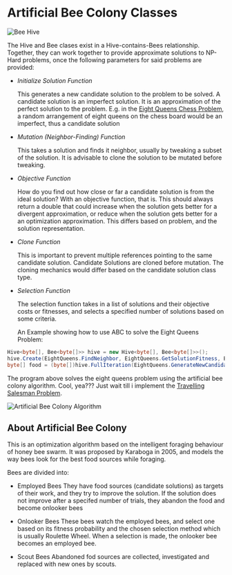# Artificial Bee Colony Classes

![Bee Hive](http://www.cbronline.com/Uploads/NewsArticle/4928042/main.gif)

The Hive and Bee clases exist in a Hive-contains-Bees relationship. Together, they can work together to provide approximate solutions to NP-Hard problems, once the following parameters for said problems are provided:

- *Initialize Solution Function*

  This generates a new candidate solution to the problem to be solved. A candidate solution is an imperfect solution. It is an approximation of the perfect solution to the problem. E.g. in the [Eight Queens Chess Problem](https://mykeels.github.io/Eight-Queen-Solution-Test/), a random arrangement of eight queens on the chess board would be an imperfect, thus a candidate solution
  
- *Mutation (Neighbor-Finding) Function*

  This takes a solution and finds it neighbor, usually by tweaking a subset of the solution. It is advisable to clone the solution to be mutated before tweaking.
  
- *Objective Function*

  How do you find out how close or far a candidate solution is from the ideal solution? With an objective function, that is. This should always return a double that could increase when the solution gets better for a divergent approximation, or reduce when the solution gets better for a an optimization approximation. This differs based on problem, and the solution representation.
  
- *Clone Function*

  This is important to prevent multiple references pointing to the same candidate solution. Candidate Solutions are cloned before mutation. The cloning mechanics would differ based on the candidate solution class type.

- *Selection Function*

  The selection function takes in a list of solutions and their objective costs or fitnesses, and selects a specified number of solutions based on some criteria.
  
  An Example showing how to use ABC to solve the Eight Queens Problem:
  
```cs
Hive<byte[], Bee<byte[]>> hive = new Hive<byte[], Bee<byte[]>>();
hive.Create(EightQueens.FindNeighbor, EightQueens.GetSolutionFitness, EightQueens.Clone, Selection.RoulleteWheel);
byte[] food = (byte[])hive.FullIteration(EightQueens.GenerateNewCandidateSolution, 150, writeToConsole);
```
  
The program above solves the eight queens problem using the artificial bee colony algorithm. Cool, yea??? Just wait till i implement the [Travelling Salesman Problem](https://simple.wikipedia.org/wiki/Travelling_salesman_problem).

![Artificial Bee Colony Algorithm](http://www.clownsonrounds.com/wp-content/uploads/2015/03/bee-cartoon.png)

## About Artificial Bee Colony

This is an optimization algorithm based on the intelligent foraging behaviour of honey bee swarm. It was proposed by Karaboga in 2005, and models the way bees look for the best food sources while foraging.

Bees are divided into:

- Employed Bees
  They have food sources (candidate solutions) as targets of their work, and they try to improve the solution. If the solution does not improve after a specifed number of trials, they abandon the food and become onlooker bees

- Onlooker Bees
  These bees watch the employed bees, and select one based on its fitness probability and the chosen selection method which is usually Roulette Wheel. When a selection is made, the onlooker bee becomes an employed bee.

- Scout Bees
  Abandoned fod sources are collected, investigated and replaced with new ones by scouts.
